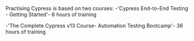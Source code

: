 Practising Cypress is based on two courses:
-'Cypress End-to-End Testing - Getting Started'- 6 hours of training

-'The Complete Cypress v13 Course- Automation Testing Bootcamp'- 36 hours of training
